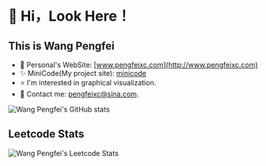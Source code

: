 # :man: Hi，Look Here！

## This is Wang Pengfei

- :hear_no_evil: Personal's WebSite: [www.pengfeixc.com](http://www.pengfeixc.com)
- :sparkles: MiniCode(My project site): [minicode](https://pengfeiw.github.io/minicode)
- :star: I'm interested in graphical visualization.
- :love_letter: Contact me: pengfeixc@sina.com.

![Wang Pengfei's GitHub stats](https://github-readme-stats.vercel.app/api?username=pengfeiw)

## Leetcode Stats

![Wang Pengfei's Leetcode Stats](https://leetcode.card.workers.dev/?username=WangPF)
